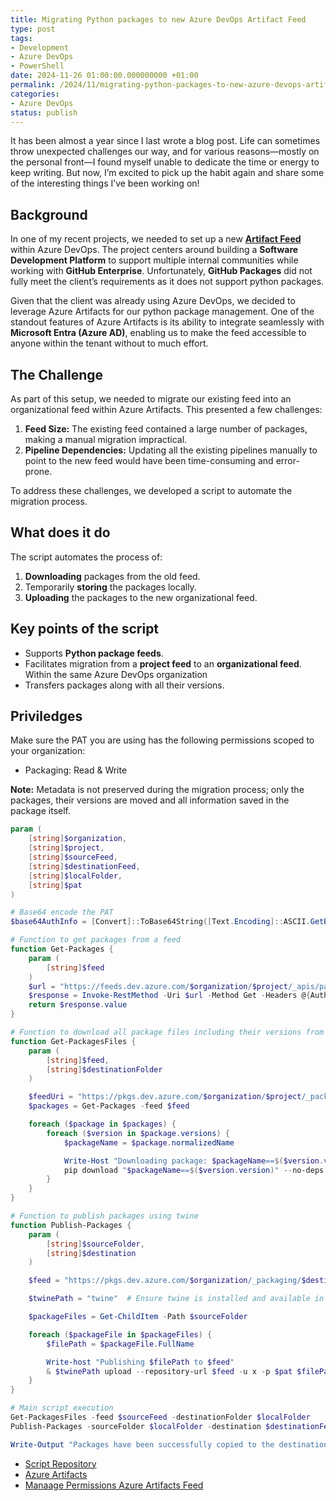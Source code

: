 ```yaml
---
title: Migrating Python packages to new Azure DevOps Artifact Feed
type: post
tags:
- Development
- Azure DevOps
- PowerShell
date: 2024-11-26 01:00:00.000000000 +01:00
permalink: /2024/11/migrating-python-packages-to-new-azure-devops-artifact-feed
categories:
- Azure DevOps
status: publish
---
```


It has been almost a year since I last wrote a blog post. Life can sometimes throw unexpected challenges our way, and for various reasons—mostly on the personal front—I found myself unable to dedicate the time or energy to keep writing. But now, I’m excited to pick up the habit again and share some of the interesting things I’ve been working on!  

## Background  

In one of my recent projects, we needed to set up a new [**Artifact Feed**](https://learn.microsoft.com/en-us/azure/devops/artifacts/concepts/feeds?view=azure-devops&WT.mc_id=AZ-MVP-5004255) within Azure DevOps. The project centers around building a **Software Development Platform** to support multiple internal communities while working with **GitHub Enterprise**. Unfortunately, **GitHub Packages** did not fully meet the client’s requirements as it does not support python packages.  

Given that the client was already using Azure DevOps, we decided to leverage Azure Artifacts for our python package management. One of the standout features of Azure Artifacts is its ability to integrate seamlessly with **Microsoft Entra (Azure AD)**, enabling us to make the feed accessible to anyone within the tenant without to much effort.

## The Challenge  

As part of this setup, we needed to migrate our existing feed into an organizational feed within Azure Artifacts. This presented a few challenges:  
1. **Feed Size:** The existing feed contained a large number of packages, making a manual migration impractical.  
2. **Pipeline Dependencies:** Updating all the existing pipelines manually to point to the new feed would have been time-consuming and error-prone.  

To address these challenges, we developed a script to automate the migration process.  

## What does it do 

The script automates the process of:  
1. **Downloading** packages from the old feed.  
2. Temporarily **storing** the packages locally.  
3. **Uploading** the packages to the new organizational feed.  

## Key points of the script  

- Supports **Python package feeds**.  
- Facilitates migration from a **project feed** to an **organizational feed**. Within the same Azure DevOps organization 
- Transfers packages along with all their versions.  

## Priviledges

Make sure the PAT you are using has the following permissions scoped to your organization: 
- Packaging: Read & Write

**Note:** Metadata is not preserved during the migration process; only the packages, their versions are moved and all information saved in the package itself. 

```powershell
param (
    [string]$organization,
    [string]$project,
    [string]$sourceFeed,
    [string]$destinationFeed,
    [string]$localFolder,
    [string]$pat
)

# Base64 encode the PAT
$base64AuthInfo = [Convert]::ToBase64String([Text.Encoding]::ASCII.GetBytes(":$($pat)"))

# Function to get packages from a feed
function Get-Packages {
    param (
        [string]$feed
    )
    $url = "https://feeds.dev.azure.com/$organization/$project/_apis/packaging/feeds/$feed/packages?api-version=6.0-preview.1&includeAllVersions=true"
    $response = Invoke-RestMethod -Uri $url -Method Get -Headers @{Authorization=("Basic {0}" -f $base64AuthInfo)}
    return $response.value
}

# Function to download all package files including their versions from a feed
function Get-PackagesFiles {
    param (
        [string]$feed,
        [string]$destinationFolder
    )

    $feedUri = "https://pkgs.dev.azure.com/$organization/$project/_packaging/$feed/pypi/simple/"
    $packages = Get-Packages -feed $feed

    foreach ($package in $packages) {
        foreach ($version in $package.versions) {
            $packageName = $package.normalizedName

            Write-Host "Downloading package: $packageName==$($version.version)" -ForegroundColor Green
            pip download "$packageName==$($version.version)" --no-deps --dest $destinationFolder --ignore-requires-python --index-url $feedUri
        }
    }
}

# Function to publish packages using twine
function Publish-Packages {
    param (
        [string]$sourceFolder,
        [string]$destination
    )

    $feed = "https://pkgs.dev.azure.com/$organization/_packaging/$destination/pypi/upload/"

    $twinePath = "twine"  # Ensure twine is installed and available in the PATH

    $packageFiles = Get-ChildItem -Path $sourceFolder

    foreach ($packageFile in $packageFiles) {
        $filePath = $packageFile.FullName

        Write-host "Publishing $filePath to $feed"
        & $twinePath upload --repository-url $feed -u x -p $pat $filePath 
    }
}

# Main script execution
Get-PackagesFiles -feed $sourceFeed -destinationFolder $localFolder
Publish-Packages -sourceFolder $localFolder -destination $destinationFeed

Write-Output "Packages have been successfully copied to the destination feed."
```

- [Script Repository](https://github.com/maikvandergaag/msft-scripts)
- [Azure Artifacts](https://learn.microsoft.com/en-us/azure/devops/artifacts/concepts/feeds?view=azure-devops&WT.mc_id=AZ-MVP-5004255)
- [Manaage Permissions Azure Artifacts Feed](https://learn.microsoft.com/en-us/azure/devops/artifacts/feeds/feed-permissions?view=azure-devops&WT.mc_id=AZ-MVP-5004255)